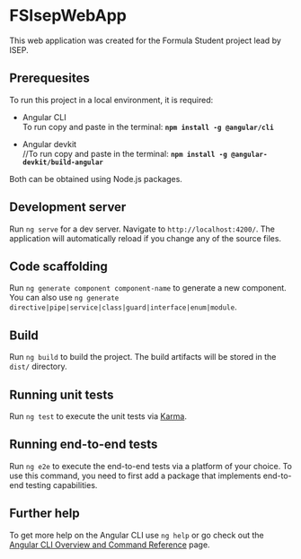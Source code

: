 # FSIsepWebApp

This web application was created for the Formula Student project lead by ISEP.

## Prerequesites

To run this project in a local environment, it is required:

- Angular CLI <br>To run copy and paste in the terminal: <b>`npm install -g @angular/cli`</b>

- Angular devkit <br>//To run copy and paste in the terminal: <b>`npm install -g @angular-devkit/build-angular`</b>

Both can be obtained using Node.js packages.

## Development server

Run `ng serve` for a dev server. Navigate to `http://localhost:4200/`. The application will automatically reload if you change any of the source files.

## Code scaffolding

Run `ng generate component component-name` to generate a new component. You can also use `ng generate directive|pipe|service|class|guard|interface|enum|module`.

## Build

Run `ng build` to build the project. The build artifacts will be stored in the `dist/` directory.

## Running unit tests

Run `ng test` to execute the unit tests via [Karma](https://karma-runner.github.io).

## Running end-to-end tests

Run `ng e2e` to execute the end-to-end tests via a platform of your choice. To use this command, you need to first add a package that implements end-to-end testing capabilities.

## Further help

To get more help on the Angular CLI use `ng help` or go check out the [Angular CLI Overview and Command Reference](https://angular.io/cli) page.
